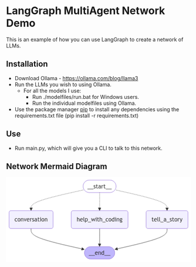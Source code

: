 # LangGraph MultiAgent Network Demo

This is an example of how you can use LangGraph to create a network of LLMs.

## Installation

- Download Ollama - https://ollama.com/blog/llama3
- Run the LLMs you wish to using Ollama. 
  - For all the models I use:
    - Run ./modelfiles/run.bat for Windows users.
    - Run the individual modelfiles using Ollama.
- Use the package manager [pip](https://pip.pypa.io/en/stable/) to install any dependencies using the requirements.txt file (pip install -r requirements.txt)

## Use

- Run main.py, which will give you a CLI to talk to this network.

## Network Mermaid Diagram

![mermaid.png](./mermaid.png)